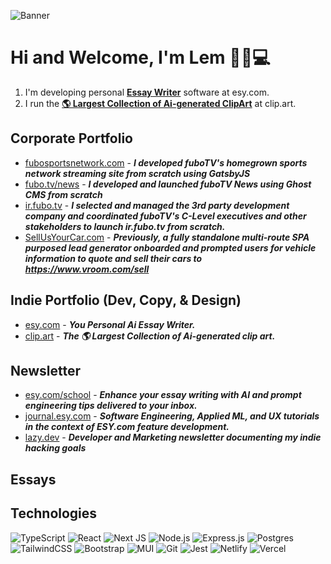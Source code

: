 ![Banner](https://media.licdn.com/dms/image/D5616AQER6Wd86zbYXA/profile-displaybackgroundimage-shrink_350_1400/0/1690507530623?e=1724284800&v=beta&t=jjwpMWL7ysWplmIT9AvT8jiJpUtsF4rIYQYBzl1gJgU)


# Hi and Welcome, I'm Lem 🥷🏽💻

<!-- A born and raised NYC dev from Queens, I recently moved to Miami, FL with my wife and 1-year-old daughter to escape the cold winters but am now missing out on all of the great NYC food options :(, it's okay, the doordash bill is now manageable and my wife is an excellent chef!! :p -->


1. I'm developing personal [**Essay Writer**][EsyHome] software at esy.com.
2. I run the [**🌎 Largest Collection of Ai-generated ClipArt**][ClipArtHome] at clip.art.

## Corporate Portfolio
- [fubosportsnetwork.com][FSNHome] - ***I developed fuboTV's homegrown sports network streaming site from scratch using GatsbyJS***
- [fubo.tv/news][FuboNews] - ***I developed and launched fuboTV News using Ghost CMS from scratch***
- [ir.fubo.tv][FuboIR] - ***I selected and managed the 3rd party development company and coordinated fuboTV's C-Level executives and other stakeholders to launch ir.fubo.tv from scratch.***
- [SellUsYourCar.com][SUYC] - ***Previously, a fully standalone multi-route SPA purposed lead generator onboarded and prompted users for vehicle information to quote and sell their cars to https://www.vroom.com/sell***
## Indie Portfolio (Dev, Copy, & Design)



- [esy.com][EsyHome] - ***You Personal Ai Essay Writer.***
- [clip.art][ClipArtHome] - ***The 🌎 Largest Collection of Ai-generated clip art.***




## Newsletter
<!-- - [esy.com/@journal][EsyJournal] - ***Journal on all things Writing*** -->
- [esy.com/school][esySchool] - ***Enhance your essay writing with AI and prompt engineering tips delivered to your inbox.***
- [journal.esy.com][esyJournal] - ***Software Engineering, Applied ML, and UX tutorials in the context of ESY.com feature development.***
- [lazy.dev][LazyDevHome] - ***Developer and Marketing newsletter documenting my indie hacking goals***
## Essays

## Technologies

![TypeScript](https://img.shields.io/badge/typescript-272b33?logo=typescript&logoColor=ead41c&style=for-the-badge)
![React](https://img.shields.io/badge/react-272b33?logo=react&logoColor=61dbfb&style=for-the-badge)
![Next JS](https://img.shields.io/badge/Next-272b33?style=for-the-badge&logo=next.js&logoColor=white) 
![Node.js](https://img.shields.io/badge/node.js-272b33?logo=node.js&logoColor=6bbf47&style=for-the-badge)
![Express.js](https://img.shields.io/badge/express-272b33?logo=express&logoColor=white&style=for-the-badge)
![Postgres](https://img.shields.io/badge/PostgreSQL-272b33?style=for-the-badge&logo=postgresql&logoColor=31648c)
![TailwindCSS](https://img.shields.io/badge/tailwindcss-272b33?style=for-the-badge&logo=tailwind-css&logoColor=07b0ce) 
![Bootstrap](https://img.shields.io/badge/bootstrap-272b33?style=for-the-badge&logo=bootstrap&logoColor=7710ee) 
![MUI](https://img.shields.io/badge/MUI-272b33?style=for-the-badge&logo=mui&logoColor=0079f2) 
![Git](https://img.shields.io/badge/git-272b33?style=for-the-badge&logo=git&logoColor=f05033) 
![Jest](https://img.shields.io/badge/-jest-272b33?style=for-the-badge&logo=jest&logoColor=99425b) 
![Netlify](https://img.shields.io/badge/netlify-272b33?style=for-the-badge&logo=netlify&logoColor=#00C7B7) 
![Vercel](https://img.shields.io/badge/vercel-272b33?style=for-the-badge&logo=vercel&logoColor=white) 

<!-- SOCIALS -->


[EsyHome]: http://www.esy.com/
[esyJournal]: https://journal.esy.com
[esySchool]: https://www.esy.com/school
[EsyEdu]: https://www.esy.com/@ai
[ClipArtHome]: https://www.clip.art/
[LazyDevHome]: https://www.lazy.dev/

[FSNHome]: https://www.fubosportsnetwork.com
[FuboNews]: https://www.fubo.tv/news
[FuboIR]: https://ir.fubo.tv
[SUYC]: https://www.sellusyourcar.com
